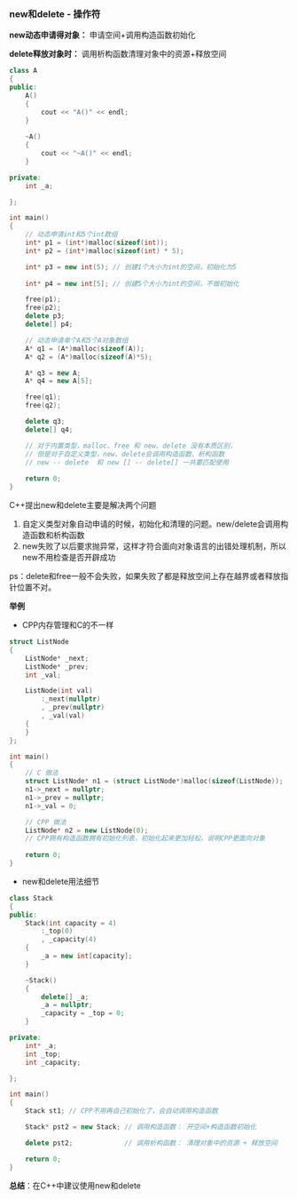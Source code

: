 ### new和delete - 操作符

**new动态申请得对象：** 申请空间+调用构造函数初始化

**delete释放对象时：** 调用析构函数清理对象中的资源+释放空间

```C++
class A
{
public:
	A()
	{
		cout << "A()" << endl;
	}
	
	~A()
	{
		cout << "~A()" << endl;
	}

private:
	int _a;

};

int main() 
{
	// 动态申请int和5个int数组
	int* p1 = (int*)malloc(sizeof(int));
	int* p2 = (int*)malloc(sizeof(int) * 5);

	int* p3 = new int(5); // 创建1个大小为int的空间，初始化为5 
    
	int* p4 = new int[5]; // 创建5个大小为int的空间，不做初始化

	free(p1);
	free(p2);
	delete p3;
	delete[] p4;

	// 动态申请单个A和5个A对象数组
	A* q1 = (A*)malloc(sizeof(A));
	A* q2 = (A*)malloc(sizeof(A)*5);

	A* q3 = new A;
	A* q4 = new A[5];

	free(q1);
	free(q2);

	delete q3;
	delete[] q4;

	// 对于内置类型，malloc、free 和 new、delete 没有本质区别，
	// 但是对于自定义类型，new、delete会调用构造函数、析构函数
	// new -- delete  和 new [] -- delete[] 一共要匹配使用
	
	return 0;
}
```



 C++提出new和delete主要是解决两个问题

1. 自定义类型对象自动申请的时候，初始化和清理的问题。new/delete会调用构造函数和析构函数
2. new失败了以后要求抛异常，这样才符合面向对象语言的出错处理机制，所以new不用检查是否开辟成功

ps：delete和free一般不会失败，如果失败了都是释放空间上存在越界或者释放指针位置不对。



**举例**

- CPP内存管理和C的不一样

```cpp
struct ListNode
{
	ListNode* _next;
	ListNode* _prev;
	int _val;

	ListNode(int val)
		:_next(nullptr)
		, _prev(nullptr)
		, _val(val)
	{
	}
};

int main()
{
	// C 做法
	struct ListNode* n1 = (struct ListNode*)malloc(sizeof(ListNode));
	n1->_next = nullptr;
	n1->_prev = nullptr;
	n1->_val = 0;

	// CPP 做法
	ListNode* n2 = new ListNode(0);
	// CPP拥有构造函数拥有初始化列表，初始化起来更加轻松，说明CPP更面向对象
	
	return 0;
}
```

- new和delete用法细节

```cpp
class Stack
{
public:
	Stack(int capacity = 4)
		:_top(0)
		, _capacity(4)
	{
		_a = new int[capacity];
	}

	~Stack()
	{
		delete[] _a;
		_a = nullptr;
		_capacity = _top = 0;
	}

private:
	int* _a;
	int _top;
	int _capacity;

};

int main()
{
	Stack st1; // CPP不用再自己初始化了，会自动调用构造函数

	Stack* pst2 = new Stack; // 调用构造函数： 开空间+构造函数初始化

	delete pst2;             // 调用析构函数： 清理对象中的资源 + 释放空间

	return 0;
}

```

**总结**：在C++中建议使用new和delete